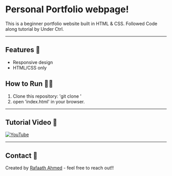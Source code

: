 # Personal Portfolio webpage!

This is a beginner portfolio website built in HTML & CSS. 
Followed Code along tutorial by Under Ctrl.

<hr>

## Features 🧿

- Responsive design
- HTML/CSS only

## How to Run 🏃🏻

1. Clone this repository: 'git clone '
2. open 'index.html' in your browser.

<hr>

## Tutorial Video 👀
[![YouTube](http://i.ytimg.com/vi/Slxdo0Dqxlk/hqdefault.jpg)](https://www.youtube.com/watch?v=Slxdo0Dqxlk)
    
<hr>

## Contact 📧

Created by [Rafaath Ahmed](https://rafaath11.github.io/portfolio/) - feel free to reach out!!
